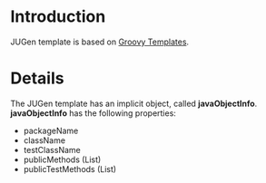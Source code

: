 # Introduction #

JUGen template is based on [Groovy Templates](http://groovy.codehaus.org/Groovy+Templates).



# Details #

The JUGen template has an implicit object, called **javaObjectInfo**. **javaObjectInfo** has the following properties:
  * packageName
  * className
  * testClassName
  * publicMethods (List)
  * publicTestMethods (List)